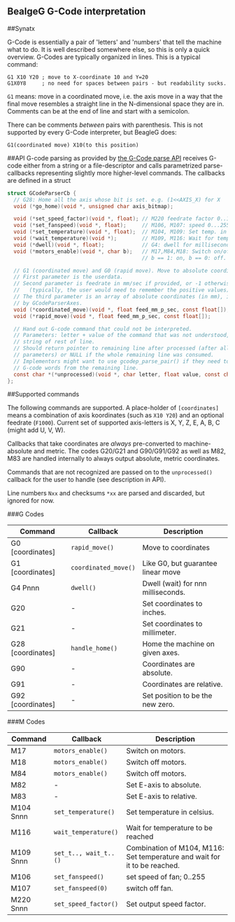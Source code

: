 BealgeG G-Code interpretation
-----------------------------

##Synatx

G-Code is essentially a pair of 'letters' and 'numbers' that tell the machine
what to do. It is well described somewhere else, so this is only a
quick overview.
G-Codes are typically organized in lines. This is a typical command:

    G1 X10 Y20 ; move to X-coordinate 10 and Y=20
    G1X0Y8     ; no need for spaces between pairs - but readability sucks.

`G1` means: move in a coordinated move, i.e. the axis move in a way that the
final move resembles a straight line in the N-dimensional space they are in.
Comments can be at the end of line and start with a semicolon.

There can be comments _between_ pairs with parenthesis. This is not supported
by every G-Code interpreter, but BeagleG does:

    G1(coordinated move) X10(to this position)


##API
G-code parsing as provided by [the G-Code parse API](./gcode-parser.h) receives
G-code either from a string or a file-descriptor and calls parametrized
parse-callbacks representing slightly more higher-level commands.
The callbacks are defined in a struct

```c
struct GCodeParserCb {
  // G28: Home all the axis whose bit is set. e.g. (1<<AXIS_X) for X
  void (*go_home)(void *, unsigned char axis_bitmap);

  void (*set_speed_factor)(void *, float); // M220 feedrate factor 0..1
  void (*set_fanspeed)(void *, float);     // M106, M107: speed 0...255
  void (*set_temperature)(void *, float);  // M104, M109: Set temp. in Celsius.
  void (*wait_temperature)(void *);        // M109, M116: Wait for temp. reached.
  void (*dwell)(void *, float);            // G4: dwell for milliseconds.
  void (*motors_enable)(void *, char b);   // M17,M84,M18: Switch on/off motors
                                           // b == 1: on, b == 0: off.

  // G1 (coordinated move) and G0 (rapid move). Move to absolute coordinates. 
  // First parameter is the userdata.
  // Second parameter is feedrate in mm/sec if provided, or -1 otherwise.
  //   (typically, the user would need to remember the positive values).
  // The third parameter is an array of absolute coordinates (in mm), indexed
  // by GCodeParserAxes.
  void (*coordinated_move)(void *, float feed_mm_p_sec, const float[]);  // G1
  void (*rapid_move)(void *, float feed_mm_p_sec, const float[]);        // G0

  // Hand out G-code command that could not be interpreted.
  // Parameters: letter + value of the command that was not understood,
  // string of rest of line.
  // Should return pointer to remaining line after processed (after all consumed
  // parameters) or NULL if the whole remaining line was consumed.
  // Implementors might want to use gcodep_parse_pair() if they need to read
  // G-code words from the remaining line.
  const char *(*unprocessed)(void *, char letter, float value, const char *);
};
```

##Supported commands

The following commands are supported. A place-holder of `[coordinates]` means
a combination of axis koordinates (such as `X10 Y20`) and an optional feedrate
(`F1000`).
Current set of supported axis-letters is X, Y, Z, E, A, B, C (might add
U, V, W).

Callbacks that take coordinates are _always_ pre-converted to
machine-absolute and metric. The codes G20/G21 and G90/G91/G92 as well as
M82, M83 are handled internally to always output absolute, metric coordinates.

Commands that are not recognized are passed on to the `unprocessed()` callback
for the user to handle (see description in API).

Line numbers `Nxx` and checksums `*xx` are parsed and discarded, but ignored
for now.

###G Codes

Command          | Callback             | Description
---------------- |----------------------|------------------------------------
G0 [coordinates] | `rapid_move()`       | Move to coordinates
G1 [coordinates] | `coordinated_move()` | Like G0, but guarantee linear move
G4 Pnnn          | `dwell()`            | Dwell (wait) for nnn milliseconds.
G20              | -                    | Set coordinates to inches.
G21              | -                    | Set coordinates to millimeter.
G28 [coordinates]| `handle_home()`      | Home the machine on given axes.
G90              | -                    | Coordinates are absolute.
G91              | -                    | Coordinates are relative.
G92 [coordinates]| -                    | Set position to be the new zero.

###M Codes

Command          | Callback              | Description
-----------------|-----------------------|-----------------------------
M17              | `motors_enable()`     | Switch on motors.
M18              | `motors_enable()`     | Switch off motors.
M84              | `motors_enable()`     | Switch off motors.
M82              | -                     | Set E-axis to absolute.
M83              | -                     | Set E-axis to relative.
M104 Snnn        | `set_temperature()`   | Set temperature in celsius.
M116             | `wait_temperature()`  | Wait for temperature to be reached
M109 Snnn        | `set_t.., wait_t..()` | Combination of M104, M116: Set temperature and wait for it to be reached.
M106             | `set_fanspeed()`      | set speed of fan; 0..255
M107             | `set_fanspeed(0)`     | switch off fan.
M220 Snnn        | `set_speed_factor()`  | Set output speed factor.
